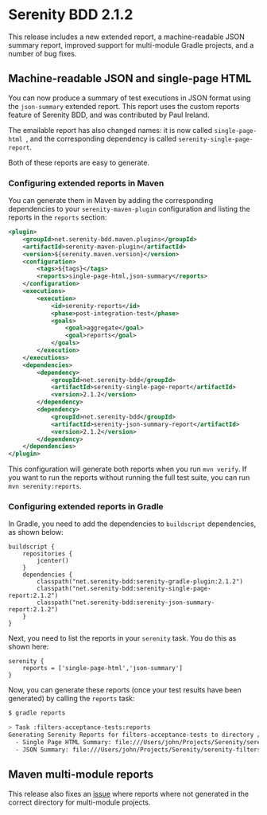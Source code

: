 # Serenity BDD 2.1.2
This release includes a new extended report, a machine-readable JSON summary report, improved support for multi-module Gradle projects, and a number of bug fixes.

## Machine-readable JSON and single-page HTML
You can now produce a summary of test executions in JSON format using the `json-summary` extended report. This report uses the custom reports feature of Serenity BDD, and was contributed by Paul Ireland.

The emailable report has also changed names: it is now called `single-page-html `, and the corresponding dependency is called `serenity-single-page-report`. 

Both of these reports are easy to generate.

### Configuring extended reports in Maven
You can generate them in Maven by adding the corresponding dependencies to your  `serenity-maven-plugin` configuration and listing the reports in the `reports` section:

```xml
<plugin>
    <groupId>net.serenity-bdd.maven.plugins</groupId>
    <artifactId>serenity-maven-plugin</artifactId>
    <version>${serenity.maven.version}</version>
    <configuration>
        <tags>${tags}</tags>
        <reports>single-page-html,json-summary</reports>
    </configuration>
    <executions>
        <execution>
            <id>serenity-reports</id>
            <phase>post-integration-test</phase>
            <goals>
                <goal>aggregate</goal>
                <goal>reports</goal>
            </goals>
        </execution>
    </executions>
    <dependencies>
        <dependency>
            <groupId>net.serenity-bdd</groupId>
            <artifactId>serenity-single-page-report</artifactId>
            <version>2.1.2</version>
        </dependency>
        <dependency>
            <groupId>net.serenity-bdd</groupId>
            <artifactId>serenity-json-summary-report</artifactId>
            <version>2.1.2</version>
        </dependency>
    </dependencies>
</plugin>
```

This configuration will generate both reports when you run `mvn verify`. If you want to run the reports without running the full test suite, you can run `mvn serenity:reports`.

### Configuring extended reports in Gradle
In Gradle, you need to add the dependencies to `buildscript` dependencies, as shown below:

```Gradle
buildscript {
    repositories {
        jcenter()
    }
    dependencies {
        classpath("net.serenity-bdd:serenity-gradle-plugin:2.1.2")
        classpath("net.serenity-bdd:serenity-single-page-report:2.1.2")
        classpath("net.serenity-bdd:serenity-json-summary-report:2.1.2")
    }
}
```

Next, you need to list the reports in your `serenity` task. You do this as shown here:

```Gradle
serenity {
    reports = ['single-page-html','json-summary']
}
```

Now, you can generate these reports (once your test results have been generated) by calling the `reports` task:

```bash
$ gradle reports

> Task :filters-acceptance-tests:reports
Generating Serenity Reports for filters-acceptance-tests to directory /Users/john/Projects/Serenity/serenity-filters-demo/filters-acceptance-tests/target/site/serenity
  - Single Page HTML Summary: file:///Users/john/Projects/Serenity/serenity-filters-demo/filters-acceptance-tests/target/site/serenity/serenity-summary.html
  - JSON Summary: file:///Users/john/Projects/Serenity/serenity-filters-demo/filters-acceptance-tests/target/site/serenity/serenity-summary.json

```

## Maven multi-module reports
This release also fixes an [issue](https://github.com/serenity-bdd/serenity-maven-plugin/issues/73) where reports where not generated in the correct directory for multi-module projects.